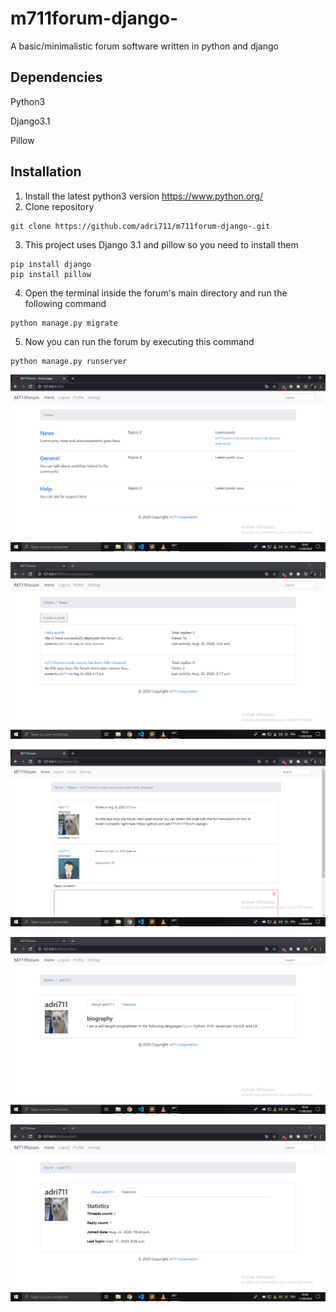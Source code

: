 # m711forum-django-
 A basic/minimalistic forum software written in python and django

## Dependencies
Python3

Django3.1

Pillow
## Installation
1. Install the latest python3 version https://www.python.org/
2. Clone repository
```
git clone https://github.com/adri711/m711forum-django-.git
```
3. This project uses Django 3.1 and pillow so you need to install them
```
pip install django
pip install pillow
```
4. Open the terminal inside the forum's main directory and run the following command
```
python manage.py migrate
```
5. Now you can run the forum by executing this command
```
python manage.py runserver
```
![alt text](screenshots/screenshot.PNG)

![alt text](screenshots/screenshot1.PNG)

![alt text](screenshots/screenshot2.PNG)

![alt text](screenshots/screenshot3.PNG)

![alt text](screenshots/screenshot4.PNG)
